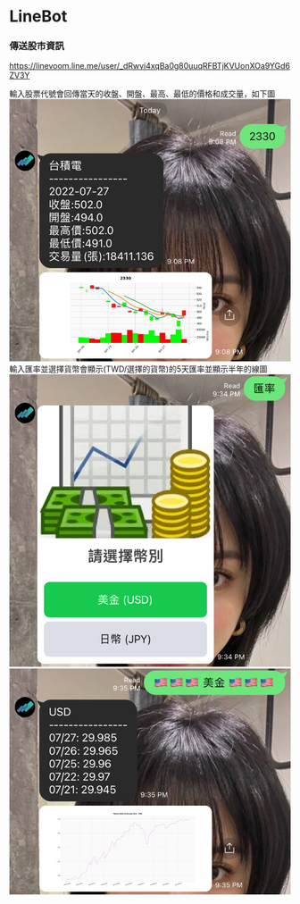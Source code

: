 # LineBot

### 傳送股市資訊
https://linevoom.line.me/user/_dRwvi4xqBa0g80uuqRFBTjKVUonXOa9YGd6ZV3Y
<!-- <br> -->
輸入股票代號會回傳當天的收盤、開盤、最高、最低的價格和成交量，如下圖
![stock](https://github.com/bobby77777/LineBot/blob/main/photos/股票.JPG)
<br>
輸入匯率並選擇貨幣會顯示(TWD/選擇的貨幣)的5天匯率並顯示半年的線圖
![fx1](https://github.com/bobby77777/LineBot/blob/main/photos/匯率1.JPG)
![fx2](https://github.com/bobby77777/LineBot/blob/main/photos/匯率2.JPG)